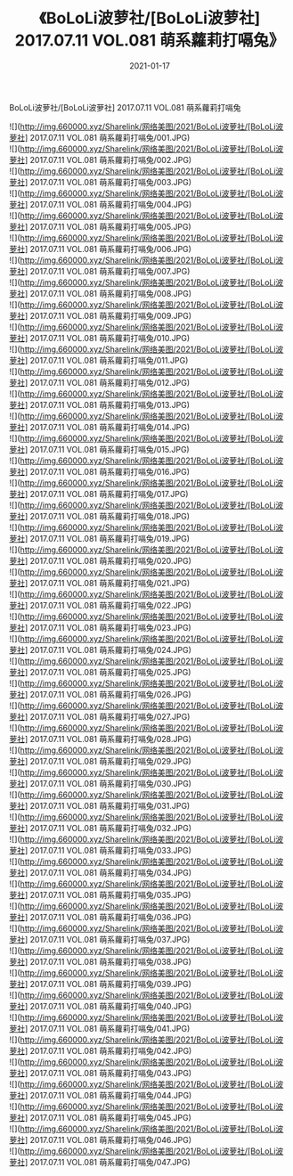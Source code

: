 ﻿---
layout: post
title:  《BoLoLi波萝社/[BoLoLi波萝社] 2017.07.11 VOL.081 萌系蘿莉打嗝兔》
date:   2021-01-17
img: http://img.660000.xyz/Sharelink/网络美图/2021/BoLoLi波萝社/[BoLoLi波萝社] 2017.07.11 VOL.081 萌系蘿莉打嗝兔/000.jpg
categories: [美女, 清纯, 唯美]
---

BoLoLi波萝社/[BoLoLi波萝社] 2017.07.11 VOL.081 萌系蘿莉打嗝兔

 ![](http://img.660000.xyz/Sharelink/网络美图/2021/BoLoLi波萝社/[BoLoLi波萝社] 2017.07.11 VOL.081 萌系蘿莉打嗝兔/001.JPG) <br>![](http://img.660000.xyz/Sharelink/网络美图/2021/BoLoLi波萝社/[BoLoLi波萝社] 2017.07.11 VOL.081 萌系蘿莉打嗝兔/002.JPG) <br>![](http://img.660000.xyz/Sharelink/网络美图/2021/BoLoLi波萝社/[BoLoLi波萝社] 2017.07.11 VOL.081 萌系蘿莉打嗝兔/003.JPG) <br>![](http://img.660000.xyz/Sharelink/网络美图/2021/BoLoLi波萝社/[BoLoLi波萝社] 2017.07.11 VOL.081 萌系蘿莉打嗝兔/004.JPG) <br>![](http://img.660000.xyz/Sharelink/网络美图/2021/BoLoLi波萝社/[BoLoLi波萝社] 2017.07.11 VOL.081 萌系蘿莉打嗝兔/005.JPG) <br>![](http://img.660000.xyz/Sharelink/网络美图/2021/BoLoLi波萝社/[BoLoLi波萝社] 2017.07.11 VOL.081 萌系蘿莉打嗝兔/006.JPG) <br>![](http://img.660000.xyz/Sharelink/网络美图/2021/BoLoLi波萝社/[BoLoLi波萝社] 2017.07.11 VOL.081 萌系蘿莉打嗝兔/007.JPG) <br>![](http://img.660000.xyz/Sharelink/网络美图/2021/BoLoLi波萝社/[BoLoLi波萝社] 2017.07.11 VOL.081 萌系蘿莉打嗝兔/008.JPG) <br>![](http://img.660000.xyz/Sharelink/网络美图/2021/BoLoLi波萝社/[BoLoLi波萝社] 2017.07.11 VOL.081 萌系蘿莉打嗝兔/009.JPG) <br>![](http://img.660000.xyz/Sharelink/网络美图/2021/BoLoLi波萝社/[BoLoLi波萝社] 2017.07.11 VOL.081 萌系蘿莉打嗝兔/010.JPG) <br>![](http://img.660000.xyz/Sharelink/网络美图/2021/BoLoLi波萝社/[BoLoLi波萝社] 2017.07.11 VOL.081 萌系蘿莉打嗝兔/011.JPG) <br>![](http://img.660000.xyz/Sharelink/网络美图/2021/BoLoLi波萝社/[BoLoLi波萝社] 2017.07.11 VOL.081 萌系蘿莉打嗝兔/012.JPG) <br>![](http://img.660000.xyz/Sharelink/网络美图/2021/BoLoLi波萝社/[BoLoLi波萝社] 2017.07.11 VOL.081 萌系蘿莉打嗝兔/013.JPG) <br>![](http://img.660000.xyz/Sharelink/网络美图/2021/BoLoLi波萝社/[BoLoLi波萝社] 2017.07.11 VOL.081 萌系蘿莉打嗝兔/014.JPG) <br>![](http://img.660000.xyz/Sharelink/网络美图/2021/BoLoLi波萝社/[BoLoLi波萝社] 2017.07.11 VOL.081 萌系蘿莉打嗝兔/015.JPG) <br>![](http://img.660000.xyz/Sharelink/网络美图/2021/BoLoLi波萝社/[BoLoLi波萝社] 2017.07.11 VOL.081 萌系蘿莉打嗝兔/016.JPG) <br>![](http://img.660000.xyz/Sharelink/网络美图/2021/BoLoLi波萝社/[BoLoLi波萝社] 2017.07.11 VOL.081 萌系蘿莉打嗝兔/017.JPG) <br>![](http://img.660000.xyz/Sharelink/网络美图/2021/BoLoLi波萝社/[BoLoLi波萝社] 2017.07.11 VOL.081 萌系蘿莉打嗝兔/018.JPG) <br>![](http://img.660000.xyz/Sharelink/网络美图/2021/BoLoLi波萝社/[BoLoLi波萝社] 2017.07.11 VOL.081 萌系蘿莉打嗝兔/019.JPG) <br>![](http://img.660000.xyz/Sharelink/网络美图/2021/BoLoLi波萝社/[BoLoLi波萝社] 2017.07.11 VOL.081 萌系蘿莉打嗝兔/020.JPG) <br>![](http://img.660000.xyz/Sharelink/网络美图/2021/BoLoLi波萝社/[BoLoLi波萝社] 2017.07.11 VOL.081 萌系蘿莉打嗝兔/021.JPG) <br>![](http://img.660000.xyz/Sharelink/网络美图/2021/BoLoLi波萝社/[BoLoLi波萝社] 2017.07.11 VOL.081 萌系蘿莉打嗝兔/022.JPG) <br>![](http://img.660000.xyz/Sharelink/网络美图/2021/BoLoLi波萝社/[BoLoLi波萝社] 2017.07.11 VOL.081 萌系蘿莉打嗝兔/023.JPG) <br>![](http://img.660000.xyz/Sharelink/网络美图/2021/BoLoLi波萝社/[BoLoLi波萝社] 2017.07.11 VOL.081 萌系蘿莉打嗝兔/024.JPG) <br>![](http://img.660000.xyz/Sharelink/网络美图/2021/BoLoLi波萝社/[BoLoLi波萝社] 2017.07.11 VOL.081 萌系蘿莉打嗝兔/025.JPG) <br>![](http://img.660000.xyz/Sharelink/网络美图/2021/BoLoLi波萝社/[BoLoLi波萝社] 2017.07.11 VOL.081 萌系蘿莉打嗝兔/026.JPG) <br>![](http://img.660000.xyz/Sharelink/网络美图/2021/BoLoLi波萝社/[BoLoLi波萝社] 2017.07.11 VOL.081 萌系蘿莉打嗝兔/027.JPG) <br>![](http://img.660000.xyz/Sharelink/网络美图/2021/BoLoLi波萝社/[BoLoLi波萝社] 2017.07.11 VOL.081 萌系蘿莉打嗝兔/028.JPG) <br>![](http://img.660000.xyz/Sharelink/网络美图/2021/BoLoLi波萝社/[BoLoLi波萝社] 2017.07.11 VOL.081 萌系蘿莉打嗝兔/029.JPG) <br>![](http://img.660000.xyz/Sharelink/网络美图/2021/BoLoLi波萝社/[BoLoLi波萝社] 2017.07.11 VOL.081 萌系蘿莉打嗝兔/030.JPG) <br>![](http://img.660000.xyz/Sharelink/网络美图/2021/BoLoLi波萝社/[BoLoLi波萝社] 2017.07.11 VOL.081 萌系蘿莉打嗝兔/031.JPG) <br>![](http://img.660000.xyz/Sharelink/网络美图/2021/BoLoLi波萝社/[BoLoLi波萝社] 2017.07.11 VOL.081 萌系蘿莉打嗝兔/032.JPG) <br>![](http://img.660000.xyz/Sharelink/网络美图/2021/BoLoLi波萝社/[BoLoLi波萝社] 2017.07.11 VOL.081 萌系蘿莉打嗝兔/033.JPG) <br>![](http://img.660000.xyz/Sharelink/网络美图/2021/BoLoLi波萝社/[BoLoLi波萝社] 2017.07.11 VOL.081 萌系蘿莉打嗝兔/034.JPG) <br>![](http://img.660000.xyz/Sharelink/网络美图/2021/BoLoLi波萝社/[BoLoLi波萝社] 2017.07.11 VOL.081 萌系蘿莉打嗝兔/035.JPG) <br>![](http://img.660000.xyz/Sharelink/网络美图/2021/BoLoLi波萝社/[BoLoLi波萝社] 2017.07.11 VOL.081 萌系蘿莉打嗝兔/036.JPG) <br>![](http://img.660000.xyz/Sharelink/网络美图/2021/BoLoLi波萝社/[BoLoLi波萝社] 2017.07.11 VOL.081 萌系蘿莉打嗝兔/037.JPG) <br>![](http://img.660000.xyz/Sharelink/网络美图/2021/BoLoLi波萝社/[BoLoLi波萝社] 2017.07.11 VOL.081 萌系蘿莉打嗝兔/038.JPG) <br>![](http://img.660000.xyz/Sharelink/网络美图/2021/BoLoLi波萝社/[BoLoLi波萝社] 2017.07.11 VOL.081 萌系蘿莉打嗝兔/039.JPG) <br>![](http://img.660000.xyz/Sharelink/网络美图/2021/BoLoLi波萝社/[BoLoLi波萝社] 2017.07.11 VOL.081 萌系蘿莉打嗝兔/040.JPG) <br>![](http://img.660000.xyz/Sharelink/网络美图/2021/BoLoLi波萝社/[BoLoLi波萝社] 2017.07.11 VOL.081 萌系蘿莉打嗝兔/041.JPG) <br>![](http://img.660000.xyz/Sharelink/网络美图/2021/BoLoLi波萝社/[BoLoLi波萝社] 2017.07.11 VOL.081 萌系蘿莉打嗝兔/042.JPG) <br>![](http://img.660000.xyz/Sharelink/网络美图/2021/BoLoLi波萝社/[BoLoLi波萝社] 2017.07.11 VOL.081 萌系蘿莉打嗝兔/043.JPG) <br>![](http://img.660000.xyz/Sharelink/网络美图/2021/BoLoLi波萝社/[BoLoLi波萝社] 2017.07.11 VOL.081 萌系蘿莉打嗝兔/044.JPG) <br>![](http://img.660000.xyz/Sharelink/网络美图/2021/BoLoLi波萝社/[BoLoLi波萝社] 2017.07.11 VOL.081 萌系蘿莉打嗝兔/045.JPG) <br>![](http://img.660000.xyz/Sharelink/网络美图/2021/BoLoLi波萝社/[BoLoLi波萝社] 2017.07.11 VOL.081 萌系蘿莉打嗝兔/046.JPG) <br>![](http://img.660000.xyz/Sharelink/网络美图/2021/BoLoLi波萝社/[BoLoLi波萝社] 2017.07.11 VOL.081 萌系蘿莉打嗝兔/047.JPG) <br>
